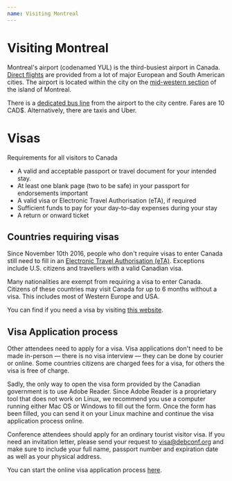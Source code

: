```yaml
---
name: Visiting Montreal
---
```

Visiting Montreal
=================

Montreal's airport (codenamed YUL) is the third-busiest airport in
Canada.
[Direct flights][] are provided from a lot of major European and South
American cities.
The airport is located within the city on the [mid-western section][]
of the island of Montreal.

[direct flights]: http://www.admtl.com/en/flights/direct-flights
[mid-western section]: http://www.openstreetmap.org/way/11027582#map=14/45.4688/-73.7463

There is a [dedicated bus line][] from the airport to the city centre.
Fares are 10 CAD$. Alternatively, there are taxis and Uber.

[dedicated bus line]: http://www.stm.info/en/info/networks/bus/shuttle/more-about-747-aeroport-p-e-trudeau-centre-ville-shuttle

Visas
=====

Requirements for all visitors to Canada

* A valid and acceptable passport or travel document for your intended stay.
* At least one blank page (two to be safe) in your passport for endorsements
  important
* A valid visa or Electronic Travel Authorisation (eTA), if required
* Sufficient funds to pay for your day-to-day expenses during your stay
* A return or onward ticket

Countries requiring visas
-------------------------

Since November 10th 2016, people who don't require visas to enter Canada still
need to fill in an [Electronic Travel Authorisation (eTA)][eta]. Exceptions include
U.S. citizens and travellers with a valid Canadian visa.

[eta]: http://www.cic.gc.ca/english/visit/apply-who.asp#eta

Many nationalities are exempt from requiring a visa to enter Canada. Citizens of
these countries may visit Canada for up to 6 months without a visa. This
includes most of Western Europe and USA.

You can find if you need a visa by visiting [this website](http://www.cic.gc.ca/english/visit/visas-all.asp).

Visa Application process
------------------------

Other attendees need to apply for a visa. Visa applications don't need to be
made in-person — there is no visa interview — they can be done by courier or
online. Some countries citizens are charged fees for a visa, for others the visa
is free of charge.

Sadly, the only way to open the visa form provided by the Canadian government is
to use Adobe Reader. Since Adobe Reader is a proprietary tool that does not work
on Linux, we recommend you use a computer running either Mac OS or Windows to
fill out the form. Once the form has been filled, you can send it on your Linux
machine and continue the visa application process online.

Conference attendees should apply for an ordinary tourist visitor visa. If you
need an invitation letter, please send your request to visa@debconf.org and make
sure to include your full name, passport number and expiration date as well as
your physical address.

You can start the online visa application process [here](http://www.cic.gc.ca/english/visit/apply-how.asp).

